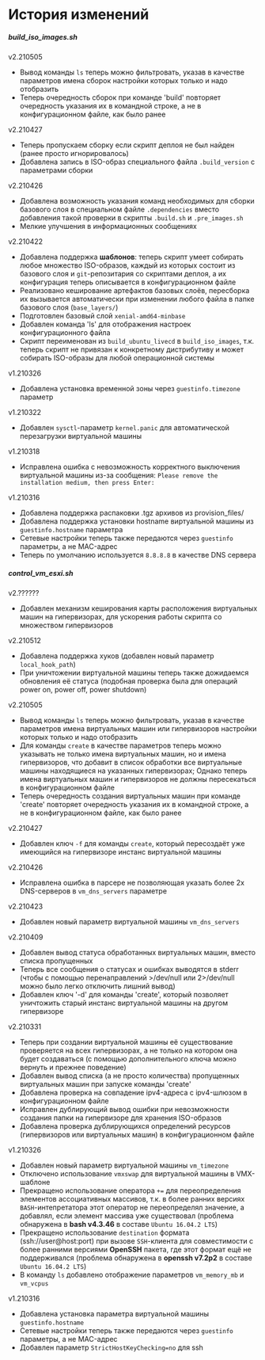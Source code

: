 # История изменений

##### build_iso_images.sh

v2.210505
- Вывод команды `ls` теперь можно фильтровать, указав в качестве параметров имена сборок
  настройки которых только и надо отобразить
- Теперь очередность сборок при команде 'build' повторяет очередность указания их в командной строке,
  а не в конфигурационном файле, как было ранее

v2.210427
- Теперь пропускаем сборку если скрипт деплоя не был найден (ранее просто игнорировалось)
- Добавлена запись в ISO-образ специального файла `.build_version` с параметрами сборки

v2.210426
- Добавлена возможность указания команд необходимых для сборки базового слоя в специальном файле
  `.dependencies` вместо добавления такой проверки в скрипты `.build.sh` и `.pre_images.sh`
- Мелкие улучшения в информационных сообщениях

v2.210422
- Добавлена поддержка **шаблонов**: теперь скрипт умеет собирать любое множество ISO-образов,
  каждый из которых состоит из базового слоя и `git`-репозитария со скриптами деплоя,
  а их конфигурация теперь описывается в конфигурационном файле
- Реализовано кеширование артефактов базовых слоёв, пересборка их вызывается автоматически
  при изменении любого файла в папке базового слоя (`base_layers/`)
- Подготовлен базовый слой `xenial-amd64-minbase`
- Добавлен команда 'ls' для отображения настроек конфигурационного файла
- Скрипт переименован из `build_ubuntu_livecd` в `build_iso_images`, т.к. теперь скрипт не привязан
  к конкретному дистрибутиву и может собирать ISO-образы для любой операционной системы

v1.210326
- Добавлена установка временной зоны через `guestinfo.timezone` параметр

v1.210322
- Добавлен `sysctl`-параметр `kernel.panic` для автоматической перезагрузки виртуальной машины

v1.210318
- Исправлена ошибка с невозможность корректного выключения виртуальной машины из-за сообщения:
  `Please remove the installation medium, then press Enter:`

v1.210316
- Добавлена поддержка распаковки .tgz архивов из provision_files/
- Добавлена поддержка установки hostname виртуальной машины из `guestinfo.hostname` параметра
- Сетевые настройки теперь также передаются через `guestinfo` параметры, а не MAC-адрес
- Теперь по умолчанию используется `8.8.8.8` в качестве DNS сервера

##### control_vm_esxi.sh

v2.??????
- Добавлен механизм кеширования карты расположения виртуальных машин на гипервизорах,
  для ускорения работы скрипта со множеством гипервизоров

v2.210512
- Добавлена поддержка хуков (добавлен новый параметр `local_hook_path`)
- При уничтожении виртуальной машины теперь также дожидаемся обновления её статуса
  (подобная проверка была для операций power on, power off, power shutdown)

v2.210505
- Вывод команды `ls` теперь можно фильтровать, указав в качестве параметров имена виртуальных машин
  или гипервизоров настройки которых только и надо отобразить
- Для команды `create` в качестве параметров теперь можно указывать не только имена виртуальных машин,
  но и имена гипервизоров, что добавит в список обработки все виртуальные машины находящиеся на указанных гипервизорах;
  Однако теперь имена виртуальных машин и гипервизоров не должны пересекаться в конфигурационном файле
- Теперь очередность создания виртуальных машин при команде 'create' повторяет очередность указания их
  в командной строке, а не в конфигурационном файле, как было ранее

v2.210427
- Добавлен ключ `-f` для команды `create`, который пересоздаёт уже имеющийся на гипервизоре инстанс виртуальной машины

v2.210426
- Исправлена ошибка в парсере не позволяющая указать более 2х DNS-серверов в `vm_dns_servers` параметре

v2.210423
- Добавлен новый параметр виртуальной машины `vm_dns_servers`

v2.210409
- Добавлен вывод статуса обработанных виртуальных машин, вместо списка пропущенных
- Теперь все сообщения о статусах и ошибках выводятся в stderr
  (чтобы с помощью перенаправлений >/dev/null или 2>/dev/null можно было легко отключить лишний вывод)
- Добавлен ключ '-d' для команды 'create', который позволяет уничтожить старый инстанс виртуальной машины на другом гипервизоре

v2.210331
- Теперь при создании виртуальной машины её существование проверяется на всех гипервизорах, а не только
  на котором она будет создаваться (с помощью дополнительного ключа можно вернуть и прежнее поведение)
- Добавлен вывод списка (а не просто количества) пропущенных виртуальных машин при запуске команды 'create'
- Добавлена проверка на совпадение ipv4-адреса с ipv4-шлюзом в конфигурационном файле
- Исправлен дублирующий вывод ошибки при невозможности создания папки на гипервизоре для хранения ISO-образов
- Добавлена проверка дублирующихся определений ресурсов (гипервизоров или виртуальных машин) в конфигурационном файле

v1.210326
- Добавлен новый параметр виртуальной машины `vm_timezone`
- Отключено использование `vmxswap` для виртуальной машины в VMX-шаблоне
- Прекращено использование оператора `+=` для переопределения элементов ассоциативных массивов,
  т.к. в более ранних версиях `BASH`-интепретатора этот оператор не переопределял значение, а добавлял, если элемент
  массива уже существовал (проблема обнаружена в **bash v4.3.46** в составе `Ubuntu 16.04.2 LTS`)
- Прекращено использование `destination` формата (ssh://user@host:port) при вызове `SSH`-клиента
  для совместимости с более ранними версиями **OpenSSH** пакета, где этот формат ещё не поддерживался
  (проблема обнаружена в **openssh v7.2p2** в составе `Ubuntu 16.04.2 LTS`)
- В команду `ls` добавлено отображение параметров `vm_memory_mb` и `vm_vcpus`

v1.210316
- Добавлена установка параметра виртуальной машины `guestinfo.hostname`
- Сетевые настройки теперь также передаются через `guestinfo` параметры, а не MAC-адрес
- Добавлен параметр `StrictHostKeyChecking=no` для ssh
